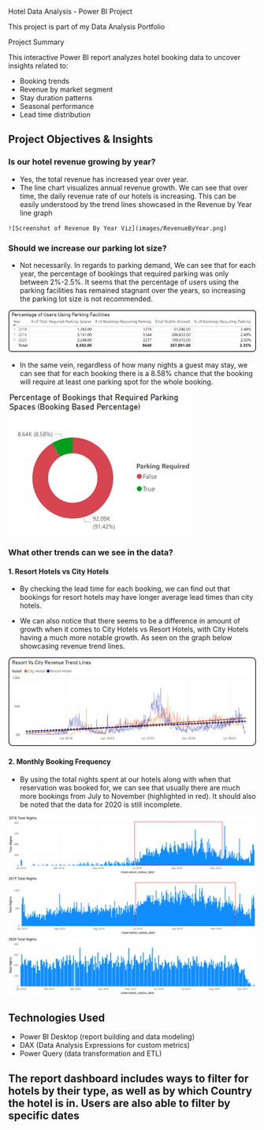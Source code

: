 Hotel Data Analysis - Power BI Project

This project is part of my Data Analysis Portfolio

Project Summary

This interactive Power BI report analyzes hotel booking data to uncover insights related to:

- Booking trends
- Revenue by market segment
- Stay duration patterns
- Seasonal performance
- Lead time distribution

## Project Objectives & Insights

### Is our hotel revenue growing by year?
   - Yes, the total revenue has increased year over year.
   - The line chart visualizes annual revenue growth. We can see that over time, the daily revenue rate of our hotels is increasing. This can be easily understood by the trend lines showcased in the Revenue by Year line graph

    ![Screenshot of Revenue By Year Viz](images/RevenueByYear.png)

### Should we increase our parking lot size?
   - Not necessarily. In regards to parking demand, We can see that for each year, the percentage of bookings that required parking was only between 2%-2.5%. It seems that the percentage of users using the parking facilities has remained stagnant over the years, so increasing the parking lot size is not recommended.

   ![Screenshot of Percentage of Users Using Parking Facilities](images/PercentageOfUsersUsingParkingFacilities.png)

   - In the same vein, regardless of how many nights a guest may stay, we can see that for each booking there is a 8.58% chance that the booking will require at least one parking spot for the whole booking.

   ![Screenshot of Percentage of Bookings That Require Parking Facilities](images/PercentageOfBookingsThatRequireParkingSpaces.png)
  
### What other trends can we see in the data?
#### 1. Resort Hotels vs City Hotels
   - By checking the lead time for each booking, we can find out that bookings for resort hotels may have longer average lead times than city hotels.

   - We can also notice that there seems to be a difference in amount of growth when it comes to City Hotels vs Resort Hotels, with City Hotels having a much more notable growth. As seen on the graph below showcasing revenue trend lines.

   ![Screenshot of Resort VS City Revenue Trend Lines](images/ResortVsCityRevenueTrendLines.png)

#### 2. Monthly Booking Frequency
   - By using the total nights spent at our hotels along with when that reservation was booked for, we can see that usually there are much more bookings from July to November (highlighted in red). It should also be noted that the data for 2020 is still incomplete.

   ![Screenshot of 2018 Total Nights](images/2018TotalNights.png)
   ![Screenshot of 2018 Total Nights](images/2019TotalNights.png)
   ![Screenshot of 2018 Total Nights](images/2020TotalNights.png)

## Technologies Used

- Power BI Desktop (report building and data modeling)
- DAX (Data Analysis Expressions for custom metrics)
- Power Query (data transformation and ETL)

## The report dashboard includes ways to filter for hotels by their type, as well as by which Country the hotel is in. Users are also able to filter by specific dates